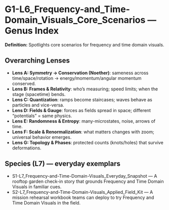 # G1-L6_Frequency-and_Time-Domain_Visuals_Core_Scenarios — Genus Index
**Definition:** Spotlights core scenarios for frequency and time domain visuals.

## Overarching Lenses

- **Lens A: Symmetry -> Conservation (Noether)**: sameness across time/space/rotation → energy/momentum/angular momentum conserved.
- **Lens B: Frames & Relativity**: who’s measuring; speed limits; when the stage (spacetime) bends.
- **Lens C: Quantization**: ramps become staircases; waves behave as particles and vice-versa.
- **Lens D: Fields & Gauge**: forces as fields spread in space; different “potentials” = same physics.
- **Lens E: Randomness & Entropy**: many-microstates, noise, arrows of time.
- **Lens F: Scale & Renormalization**: what matters changes with zoom; universal behavior emerges.
- **Lens G: Topology & Phases**: protected counts (knots/holes) that survive deformations.

## Species (L7) — everyday exemplars
- S1-L7_Frequency-and-Time-Domain-Visuals_Everyday_Snapshot — A rooftop garden check-in story that grounds Frequency and Time Domain Visuals in familiar cues.
- S2-L7_Frequency-and-Time-Domain-Visuals_Applied_Field_Kit — A mission rehearsal workbook teams can deploy to try Frequency and Time Domain Visuals in the field.
